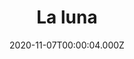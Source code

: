 ---
title: "La luna"
year: 2011
date: 2020-11-07T00:00:04.000Z
permalink: /almanac/movies/2020-11-07-la-luna/index.html
link: https://letterboxd.com/rknightuk/film/film:70034/
rating: 3
---